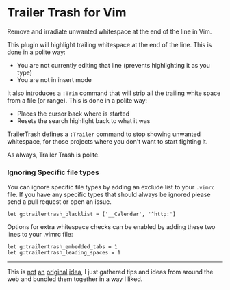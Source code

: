 # Trailer Trash for Vim

Remove and irradiate unwanted whitespace at the end of the line in Vim.

This plugin will highlight trailing whitespace at the end of the line. This is done in a polite way:

 * You are not currently editing that line (prevents highlighting it as you type)
 * You are not in insert mode

 It also introduces a `:Trim` command that will strip all the trailing white space from a file (or range). This is done in a polite way:

 * Places the cursor back where is started
 * Resets the search highlight back to what it was

TrailerTrash defines a `:Trailer` command to stop showing unwanted whitespace, for those projects where you don't want to start fighting it.

As always, Trailer Trash is polite.


### Ignoring Specific file types

You can ignore specific file types by adding an exclude list to your `.vimrc` file. If you have any specific types that should always be ignored please send a pull request or open an issue.

    let g:trailertrash_blacklist = ['__Calendar', '^http:']

Options for extra whitespace checks can be enabled by adding these two lines to your .vimrc file:

    let g:trailertrash_embedded_tabs = 1
    let g:trailertrash_leading_spaces = 1

----

This is [not](http://blog.kamil.dworakowski.name/2009/09/unobtrusive-highlighting-of-trailing.html) [an](http://vim.wikia.com/wiki/Remove_unwanted_spaces) [original](http://vimcasts.org/episodes/tidying-whitespace/) [idea](http://vim.wikia.com/wiki/Highlight_unwanted_spaces), I just gathered tips and ideas from around the web and bundled them together in a way I liked.
